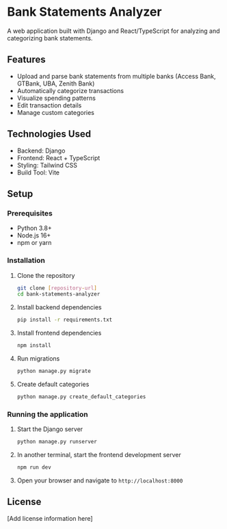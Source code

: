 # Bank Statements Analyzer

A web application built with Django and React/TypeScript for analyzing and categorizing bank statements.

## Features

- Upload and parse bank statements from multiple banks (Access Bank, GTBank, UBA, Zenith Bank)
- Automatically categorize transactions
- Visualize spending patterns
- Edit transaction details
- Manage custom categories

## Technologies Used

- Backend: Django
- Frontend: React + TypeScript
- Styling: Tailwind CSS
- Build Tool: Vite

## Setup

### Prerequisites

- Python 3.8+
- Node.js 16+
- npm or yarn

### Installation

1. Clone the repository

   ```bash
   git clone [repository-url]
   cd bank-statements-analyzer
   ```

2. Install backend dependencies

   ```bash
   pip install -r requirements.txt
   ```

3. Install frontend dependencies

   ```bash
   npm install
   ```

4. Run migrations

   ```bash
   python manage.py migrate
   ```

5. Create default categories

   ```bash
   python manage.py create_default_categories
   ```

### Running the application

1. Start the Django server

   ```bash
   python manage.py runserver
   ```

2. In another terminal, start the frontend development server

   ```bash
   npm run dev
   ```

3. Open your browser and navigate to `http://localhost:8000`

## License

[Add license information here]

